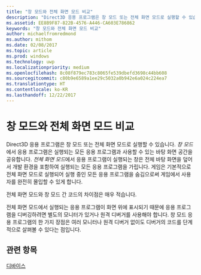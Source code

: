 ```yaml
---
title: "창 모드와 전체 화면 모드 비교"
description: "Direct3D 응용 프로그램은 창 모드 또는 전체 화면 모드로 실행할 수 있습니다."
ms.assetid: EE8B9F87-822B-4576-A446-CA603E786862
keywords: "창 모드와 전체 화면 모드 비교"
author: michaelfromredmond
ms.author: mithom
ms.date: 02/08/2017
ms.topic: article
ms.prod: windows
ms.technology: uwp
ms.localizationpriority: medium
ms.openlocfilehash: 8c08f879ec783c8065fe539dbefd3698c44bb608
ms.sourcegitcommit: c80b9e6589a1ee29c5032a0b942e6a024c224ea7
ms.translationtype: HT
ms.contentlocale: ko-KR
ms.lasthandoff: 12/22/2017
---
```

# <a name="span-iddirect3dconceptswindowedvsfull-screenmodespanwindowed-vs-full-screen-mode"></a><span id="direct3dconcepts.windowed_vs__full-screen_mode"></span>창 모드와 전체 화면 모드 비교


Direct3D 응용 프로그램은 창 모드 또는 전체 화면 모드로 실행할 수 있습니다. *창 모드*에서 응용 프로그램은 실행되는 모든 응용 프로그램과 사용할 수 있는 바탕 화면 공간을 공유합니다. *전체 화면 모드*에서 응용 프로그램이 실행되는 창은 전체 바탕 화면을 덮어서 개발 환경을 포함하여 실행되는 모든 응용 프로그램을 가립니다. 게임은 기본적으로 전체 화면 모드로 실행되어 실행 중인 모든 응용 프로그램을 숨김으로써 게임에서 사용자를 완전히 몰입할 수 있게 합니다.

전체 화면 모드와 창 모드 간 코드의 차이점은 매우 적습니다.

전체 화면 모드에서 실행되는 응용 프로그램이 화면 위에 표시되기 때문에 응용 프로그램을 디버깅하려면 별도의 모니터가 있거나 원격 디버거를 사용해야 합니다. 창 모드 응용 프로그램의 한 가지 장점은 여러 모니터나 원격 디버거 없이도 디버거의 코드를 단계적으로 살펴볼 수 있다는 점입니다.

## <a name="span-idrelated-topicsspanrelated-topics"></a><span id="related-topics"></span>관련 항목


[디바이스](devices.md)

 

 





